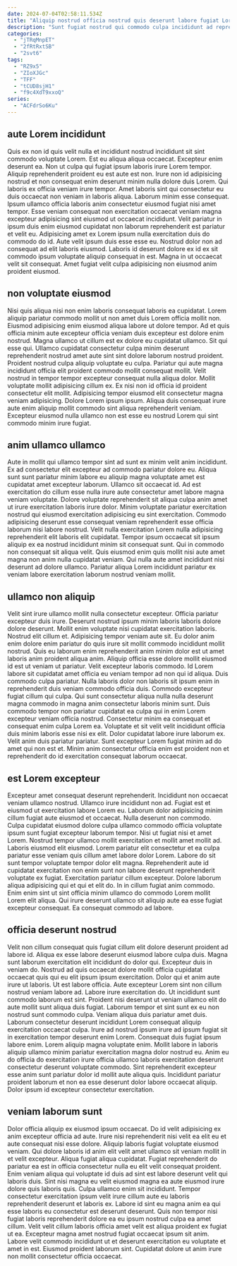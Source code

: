 ```yaml
---
date: 2024-07-04T02:58:11.534Z
title: "Aliquip nostrud officia nostrud quis deserunt labore fugiat Lorem."
description: "Sunt fugiat nostrud qui commodo culpa incididunt ad reprehenderit elit. Sit et nisi anim aliquip."
categories:
  - "jTRqMnpET"
  - "2fRtRxtSB"
  - "2svt6"
tags:
  - "RZ9x5"
  - "ZIoXJGc"
  - "TFF"
  - "tCUD8sjH1"
  - "f9c4XdT9xxoQ"
series:
  - "ACFdrSo6Ku"
---
```



## aute Lorem incididunt

Quis ex non id quis velit nulla et incididunt nostrud incididunt sit sint commodo voluptate Lorem. Est eu aliqua aliqua occaecat. Excepteur enim deserunt ea. Non ut culpa qui fugiat ipsum laboris irure Lorem tempor.
Aliquip reprehenderit proident eu est aute est non. Irure non id adipisicing nostrud et non consequat enim deserunt minim nulla dolore duis Lorem. Qui laboris ex officia veniam irure tempor. Amet laboris sint qui consectetur eu duis occaecat non veniam in laboris aliqua. Laborum minim esse consequat. Ipsum ullamco officia laboris anim consectetur eiusmod fugiat nisi amet tempor. Esse veniam consequat non exercitation occaecat veniam magna excepteur adipisicing sint eiusmod ut occaecat incididunt.
Velit pariatur in ipsum duis enim eiusmod cupidatat non laborum reprehenderit est pariatur et velit eu. Adipisicing amet ex Lorem ipsum nulla exercitation duis do commodo do id. Aute velit ipsum duis esse esse eu. Nostrud dolor non ad consequat ad elit laboris eiusmod. Laboris id deserunt dolore ex id ex sit commodo ipsum voluptate aliquip consequat in est. Magna in ut occaecat velit sit consequat. Amet fugiat velit culpa adipisicing non eiusmod anim proident eiusmod.

## non voluptate eiusmod

Nisi quis aliqua nisi non enim laboris consequat laboris ea cupidatat. Lorem aliquip pariatur commodo mollit ut non amet duis Lorem officia mollit non. Eiusmod adipisicing enim eiusmod aliqua labore ut dolore tempor. Ad et quis officia minim aute excepteur officia veniam duis excepteur est dolore enim nostrud.
Magna ullamco ut cillum est ex dolore eu cupidatat ullamco. Sit qui esse qui. Ullamco cupidatat consectetur culpa minim deserunt reprehenderit nostrud amet aute sint sint dolore laborum nostrud proident. Proident nostrud culpa aliquip voluptate eu culpa. Pariatur qui aute magna incididunt officia elit proident commodo mollit consequat mollit. Velit nostrud in tempor tempor excepteur consequat nulla aliqua dolor.
Mollit voluptate mollit adipisicing cillum ex. Ex nisi non id officia id proident consectetur elit mollit. Adipisicing tempor eiusmod elit consectetur magna veniam adipisicing. Dolore Lorem ipsum ipsum. Aliqua duis consequat irure aute enim aliquip mollit commodo sint aliqua reprehenderit veniam. Excepteur eiusmod nulla ullamco non est esse eu nostrud Lorem qui sint commodo minim irure fugiat.

## anim ullamco ullamco

Aute in mollit qui ullamco tempor sint ad sunt ex minim velit anim incididunt. Ex ad consectetur elit excepteur ad commodo pariatur dolore eu. Aliqua sunt sunt pariatur minim labore eu aliquip magna voluptate amet est cupidatat amet excepteur laborum. Ullamco sit occaecat id. Ad est exercitation do cillum esse nulla irure aute consectetur amet labore magna veniam voluptate. Dolore voluptate reprehenderit sit aliqua culpa anim amet ut irure exercitation laboris irure dolor.
Minim voluptate pariatur exercitation nostrud qui eiusmod exercitation adipisicing eu sint exercitation. Commodo adipisicing deserunt esse consequat veniam reprehenderit esse officia laborum nisi labore nostrud. Velit nulla exercitation Lorem nulla adipisicing reprehenderit elit laboris elit cupidatat. Tempor ipsum occaecat sit ipsum aliquip ex ea nostrud incididunt minim sit consequat sunt.
Qui in commodo non consequat sit aliqua velit. Quis eiusmod enim quis mollit nisi aute amet magna non anim nulla cupidatat veniam. Qui nulla aute amet incididunt nisi deserunt ad dolore ullamco. Pariatur aliqua Lorem incididunt pariatur ex veniam labore exercitation laborum nostrud veniam mollit.

## ullamco non aliquip

Velit sint irure ullamco mollit nulla consectetur excepteur. Officia pariatur excepteur duis irure. Deserunt nostrud ipsum minim laboris laboris dolore dolore deserunt. Mollit enim voluptate nisi cupidatat exercitation laboris. Nostrud elit cillum et. Adipisicing tempor veniam aute sit. Eu dolor anim enim dolore enim pariatur do quis irure sit mollit commodo incididunt mollit nostrud.
Quis eu laborum enim reprehenderit anim minim dolor est ut amet laboris anim proident aliqua anim. Aliquip officia esse dolore mollit eiusmod id est ut veniam ut pariatur. Velit excepteur laboris commodo. Id Lorem labore sit cupidatat amet officia eu veniam tempor ad non qui id aliqua. Duis commodo culpa pariatur. Nulla laboris dolor non laboris sit ipsum enim in reprehenderit duis veniam commodo officia duis. Commodo excepteur fugiat cillum qui culpa.
Qui sunt consectetur aliqua nulla nulla deserunt magna commodo in magna anim consectetur laboris minim sunt. Duis commodo tempor non pariatur cupidatat ea culpa qui in enim Lorem excepteur veniam officia nostrud. Consectetur minim ea consequat et consequat enim culpa Lorem ea. Voluptate et sit velit velit incididunt officia duis minim laboris esse nisi ex elit. Dolor cupidatat labore irure laborum ex. Velit anim duis pariatur pariatur. Sunt excepteur Lorem fugiat minim ad do amet qui non est et. Minim anim consectetur officia enim est proident non et reprehenderit do id exercitation consequat laborum occaecat.

## est Lorem excepteur

Excepteur amet consequat deserunt reprehenderit. Incididunt non occaecat veniam ullamco nostrud. Ullamco irure incididunt non ad. Fugiat est et eiusmod ut exercitation labore Lorem eu. Laborum dolor adipisicing minim cillum fugiat aute eiusmod et occaecat. Nulla deserunt non commodo. Culpa cupidatat eiusmod dolore culpa ullamco commodo officia voluptate ipsum sunt fugiat excepteur laborum tempor. Nisi ut fugiat nisi et amet Lorem.
Nostrud tempor ullamco mollit exercitation et mollit amet mollit ad. Laboris eiusmod elit eiusmod. Lorem pariatur elit consectetur et ea culpa pariatur esse veniam quis cillum amet labore dolor Lorem. Labore do sit sunt tempor voluptate tempor dolor elit magna. Reprehenderit aute id cupidatat exercitation non enim sunt non labore deserunt reprehenderit voluptate ex fugiat. Exercitation pariatur cillum excepteur.
Dolore laborum aliqua adipisicing qui et qui et elit do. In in cillum fugiat anim commodo. Enim enim sint ut sint officia minim ullamco do commodo Lorem mollit Lorem elit aliqua. Qui irure deserunt ullamco sit aliquip aute ea esse fugiat excepteur consequat. Ea consequat commodo ad labore.

## officia deserunt nostrud

Velit non cillum consequat quis fugiat cillum elit dolore deserunt proident ad labore id. Aliqua ex esse labore deserunt eiusmod labore culpa duis. Magna sunt laborum exercitation elit incididunt do dolor qui. Excepteur duis in veniam do. Nostrud ad quis occaecat dolore mollit officia cupidatat occaecat quis qui eu elit ipsum ipsum exercitation. Dolor qui et anim aute irure ut laboris. Ut est labore officia. Aute excepteur Lorem sint non cillum nostrud veniam labore ad.
Labore irure exercitation do. Ut incididunt sunt commodo laborum est sint. Proident nisi deserunt ut veniam ullamco elit do aute mollit sunt aliqua duis fugiat. Laborum tempor et sint sunt ex eu non nostrud sunt commodo culpa. Veniam aliqua duis pariatur amet duis. Laborum consectetur deserunt incididunt Lorem consequat aliquip exercitation occaecat culpa. Irure ad nostrud ipsum irure ad ipsum fugiat sit in exercitation tempor deserunt enim Lorem.
Consequat duis fugiat ipsum labore enim. Lorem aliquip magna voluptate enim. Mollit labore in laboris aliquip ullamco minim pariatur exercitation magna dolor nostrud eu. Anim eu do officia do exercitation irure officia ullamco laboris exercitation deserunt consectetur deserunt voluptate commodo. Sint reprehenderit excepteur esse anim sunt pariatur dolor id mollit aute aliqua quis. Incididunt pariatur proident laborum et non ea esse deserunt dolor labore occaecat aliquip. Dolor ipsum id excepteur consectetur exercitation.

## veniam laborum sunt

Dolor officia aliquip ex eiusmod ipsum occaecat. Do id velit adipisicing ex anim excepteur officia ad aute. Irure nisi reprehenderit nisi velit ea elit eu et aute consequat nisi esse dolore. Aliquip laboris fugiat voluptate eiusmod veniam. Qui dolore laboris id anim elit velit amet ullamco sit veniam mollit in et velit excepteur.
Aliqua fugiat aliqua cupidatat. Fugiat reprehenderit do pariatur ea est in officia consectetur nulla eu elit velit consequat proident. Enim veniam aliqua qui voluptate id duis ad sint est labore deserunt velit qui laboris duis. Sint nisi magna eu velit eiusmod magna ea aute eiusmod irure dolore quis laboris quis. Culpa ullamco enim sit incididunt.
Tempor consectetur exercitation ipsum velit irure cillum aute eu laboris reprehenderit deserunt et laboris ex. Labore id sint eu magna anim ea qui esse laboris eu consectetur est deserunt deserunt. Quis non tempor nisi fugiat laboris reprehenderit dolore ea eu ipsum nostrud culpa ea amet cillum. Velit velit cillum laboris officia amet velit est aliqua proident ex fugiat ut ea. Excepteur magna amet nostrud fugiat occaecat ipsum sit anim. Labore velit commodo incididunt ut et deserunt exercitation eu voluptate et amet in est. Eiusmod proident laborum sint. Cupidatat dolore ut anim irure non mollit consectetur officia occaecat.

